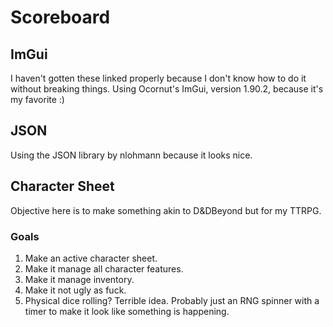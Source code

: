 # Scoreboard
## ImGui
I haven't gotten these linked properly because I don't know how to do it without breaking things.
Using Ocornut's ImGui, version 1.90.2, because it's my favorite :)

## JSON
Using the JSON library by nlohmann because it looks nice.

## Character Sheet
Objective here is to make something akin to D&DBeyond but for my TTRPG.

### Goals
1. Make an active character sheet.
2. Make it manage all character features.
3. Make it manage inventory.
4. Make it not ugly as fuck.
5. Physical dice rolling? Terrible idea. Probably just an RNG spinner with a timer to make it look like something is happening.
